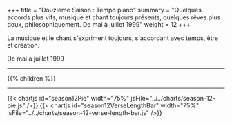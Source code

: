 +++
title = "Douzième Saison : Tempo piano"
summary = "Quelques accords plus vifs, musique et chant toujours présents, quelques rêves plus doux, philosophiquement. De mai à juillet 1999"
weight = 12
+++

La musique et le chant s'expriment toujours, s'accordant avec temps, être et création.

De mai à juillet 1999

---
{{% children  %}}

---
{{< chartjs id="season12Pie" width="75%" jsFile="../../charts/season-12-pie.js" />}}
{{< chartjs id="season12VerseLengthBar" width="75%" jsFile="../../charts/season-12-verse-length-bar.js" />}}
